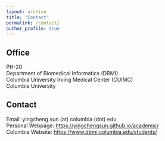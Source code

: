 ```yaml
---
layout: archive
title: "Contact"
permalink: /contact/
author_profile: true
---    
```



## Office
  PH-20    
  Department of Biomedical Informatics (DBMI)  
  Columbia University Irving Medical Center (CUIMC)    
  Columbia University 
  
## Contact
Email: yingcheng.sun (at) columbia (dot) edu    
Personal Webpage: https://yingchengsun.github.io/academic/    
Columbia Website: https://www.dbmi.columbia.edu/students/    

